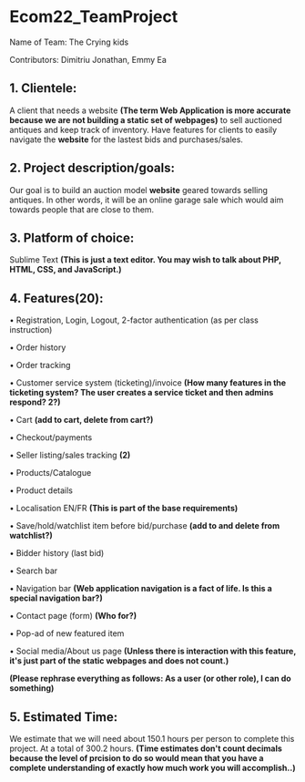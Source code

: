 # Ecom22_TeamProject

Name of Team: The Crying kids

Contributors: Dimitriu Jonathan, Emmy Ea

## 1. Clientele:
A client that needs a website **(The term Web Application is more accurate because we are not building a static set of webpages)** to sell auctioned antiques and keep track of inventory. Have features for clients to easily navigate the **website** for the lastest bids and purchases/sales.

## 2. Project description/goals: 
Our goal is to build an auction model **website** geared towards selling antiques. 
In other words, it will be an online garage sale which would aim towards people that
are close to them.

## 3. Platform of choice:
Sublime Text **(This is just a text editor. You may wish to talk about PHP, HTML, CSS, and JavaScript.)**

## 4. Features(20):
• Registration, Login, Logout, 2-factor authentication (as per class instruction)

• Order history

• Order tracking

• Customer service system (ticketing)/invoice **(How many features in the ticketing system? The user creates a service ticket and then admins respond? 2?)**

• Cart **(add to cart, delete from cart?)**

• Checkout/payments

• Seller listing/sales tracking **(2)**

• Products/Catalogue

• Product details

• Localisation EN/FR **(This is part of the base requirements)**

• Save/hold/watchlist item before bid/purchase **(add to and delete from watchlist?)**

• Bidder history (last bid)

• Search bar 

• Navigation bar **(Web application navigation is a fact of life. Is this a special navigation bar?)**

• Contact page (form) **(Who for?)**

• Pop-ad of new featured item

• Social media/About us page **(Unless there is interaction with this feature, it's just part of the static webpages and does not count.)**

**(Please rephrase everything as follows: As a user (or other role), I can do something)**

## 5. Estimated Time:
We estimate that we will need about 150.1 hours per person to complete this project. At a total of 300.2 hours.  **(Time estimates don't count decimals because the level of prcision to do so would mean that you have a complete understanding of exactly how much work you will accomplish..)**
